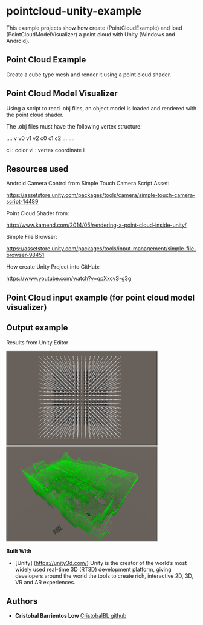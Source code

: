 # pointcloud-unity-example
This example projects show how create (PointCloudExample) and load (PointCloudModelVisualizer) a point cloud with Unity (Windows and Android).

## Point Cloud Example
Create a cube type mesh and render it using a point cloud shader.

## Point Cloud Model Visualizer
Using a script to read .obj files, an object model is loaded and rendered with the point cloud shader.

The .obj files must have the following vertex structure:

....
v v0 v1 v2 c0 c1 c2 ...
....

ci : color
vi : vertex coordinate i

## Resources used
Android Camera Control from Simple Touch Camera Script Asset: 

https://assetstore.unity.com/packages/tools/camera/simple-touch-camera-script-14489

Point Cloud Shader from: 

http://www.kamend.com/2014/05/rendering-a-point-cloud-inside-unity/

Simple File Browser:

https://assetstore.unity.com/packages/tools/input-management/simple-file-browser-98451

How create Unity Project into GitHub: 

https://www.youtube.com/watch?v=qpXxcvS-g3g

## Point Cloud input example (for point cloud model visualizer)


## Output example

Results from Unity Editor

<img src=https://github.com/CristobalBL/pointcloud-unity-example/blob/master/out_1.png width=400 />

<img src=https://github.com/CristobalBL/pointcloud-unity-example/blob/master/out_2.png width=400 />

**Built With**

* [Unity] (https://unity3d.com/) Unity is the creator of the world’s most widely used real-time 3D (RT3D) development platform, giving developers around the world the tools to create rich, interactive 2D, 3D, VR and AR experiences.

## Authors

* **Cristobal Barrientos Low** [CristobalBL github](https://github.com/CristobalBL)
